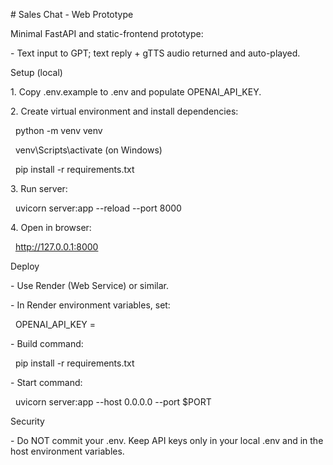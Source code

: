\# Sales Chat - Web Prototype



Minimal FastAPI and static-frontend prototype:

\- Text input to GPT; text reply + gTTS audio returned and auto-played.



Setup (local)

1\. Copy .env.example to .env and populate OPENAI\_API\_KEY.

2\. Create virtual environment and install dependencies:

&nbsp;  python -m venv venv

&nbsp;  venv\\Scripts\\activate   (on Windows)

&nbsp;  pip install -r requirements.txt

3\. Run server:

&nbsp;  uvicorn server:app --reload --port 8000

4\. Open in browser:

&nbsp;  http://127.0.0.1:8000



Deploy

\- Use Render (Web Service) or similar.

\- In Render environment variables, set:

&nbsp;  OPENAI\_API\_KEY = <your key>

\- Build command:

&nbsp;  pip install -r requirements.txt

\- Start command:

&nbsp;  uvicorn server:app --host 0.0.0.0 --port $PORT



Security

\- Do NOT commit your .env. Keep API keys only in your local .env and in the host environment variables.



